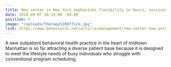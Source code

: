 ```yaml
---
title: New center in New York emphasizes flexibility in hours, services
date: 2018-09-07 16:22:00 -04:00
position: 5
image: "/uploads/Therapy%20Office.jpg"
link: https://www.behavioral.net/article/management/new-center-new-york-emphasizes-flexibility-hours-services
---
```


A new outpatient behavioral health practice in the heart of midtown Manhattan is so far attracting a diverse patient base because it is designed to meet the lifestyle needs of busy individuals who struggle with conventional program scheduling.
